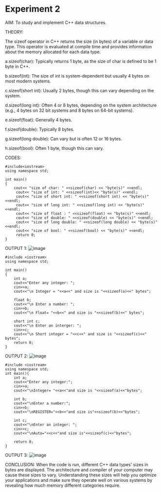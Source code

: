 # Experiment 2
AIM: To study and implement C++ data structures.

THEORY:

The sizeof operator in C++ returns the size (in bytes) of a variable or data type. This operator is evaluated at compile time and provides information about the memory allocated for each data type.

a.sizeof(char): Typically returns 1 byte, as the size of char is defined to be 1 byte in C++.

b.sizeof(int): The size of int is system-dependent but usually 4 bytes on most modern systems.

c.sizeof(short int): Usually 2 bytes, though this can vary depending on the system.

d.sizeof(long int): Often 4 or 8 bytes, depending on the system architecture (e.g., 4 bytes on 32 bit systems and 8 bytes on 64-bit systems).

e.sizeof(float): Generally 4 bytes.

f.sizeof(double): Typically 8 bytes.

g.sizeof(long double): Can vary but is often 12 or 16 bytes.

h.sizeof(bool): Often 1 byte, though this can vary.

CODES:

```
#include<iostream>
using namespace std;

int main()
{
    cout<< "size of char: " <<sizeof(char) << "byte(s)" <<endl;
     cout<< "size of int: " <<sizeof(int)<< "byte(s)" <<endl;
     cout<< "size of short int: " <<sizeof(short int) << "byte(s)" <<endl;
     cout<< "size of long int: " <<sizeof(long int) << "byte(s)" <<endl;
     cout<< "size of float : " <<sizeof(float) << "byte(s)" <<endl;
     cout<< "size of double: " <<sizeof(double) << "byte(s)" <<endl;
     cout<< "size of long double: " <<sizeof(long double) << "byte(s)" <<endl;
     cout<< "size of bool: " <<sizeof(bool) << "byte(s)" <<endl;
     return 0;
}
```
OUTPUT 1:
![image](https://github.com/user-attachments/assets/d88c38cd-7763-44f7-b082-150f9349d787)
```
#include <iostream>
using namespace std;

int main()
{
    int a;
    cout<<"Enter any integer: ";
    cin>>a;
    cout<<"\n Integer = "<<a<<" and size is "<<sizeof(a)<<" bytes";
    
    float b;
    cout<<"\n Enter a number: ";
    cin>>b;
    cout<<"\n Float= "<<b<<" and size is "<<sizeof(b)<<" bytes";
    
    short int c;
    cout<<"\n Enter an interger: ";
    cin>>c;
    cout<<"\n Short integer = "<<c<<" and size is "<<sizeof(c)<<" bytes";
    return 0;
}
```
OUTPUT 2:
![image](https://github.com/user-attachments/assets/8241f33b-0dce-4eae-9045-47c93e57b147)
```
#include <iostream>
using namespace std;
int main(){
    int a;
    cout<<"Enter any integer:";
    cin>>a;
    cout<<"\nInteger= "<<a<<"and size is "<<sizeof(a)<<"bytes";

    int b;  
    cout<<"\nEnter a number:";
    cin>>b;
    cout<<"\nREGISTER="<<b<<"and size is"<<sizeof(b)<<"bytes";

    int c;  
    cout<<"\nEnter an integer: ";
    cin>>c;
    cout<<"\nAuto="<<c<<"and size is"<<sizeof(c)<<"bytes";

    return 0;
}
```
OUTPUT 3:
![image](https://github.com/user-attachments/assets/a04ad115-b4f9-4412-bae2-65a60bc13154)

CONCLUSION:
When the code is run, different C++ data types' sizes in bytes are displayed. The architecture and compiler of your computer may cause these sizes to vary. Understanding these sizes will help you optimize your applications and make sure they operate well on various systems by revealing how much memory different categories require.
